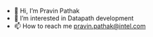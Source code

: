 - 👋 Hi, I’m Pravin Pathak
- 👀 I’m interested in Datapath development
- 📫 How to reach me pravin.pathak@intel.com

<!---
pkpathak/pkpathak is a ✨ special ✨ repository because its `README.md` (this file) appears on your GitHub profile.
You can click the Preview link to take a look at your changes.
--->
